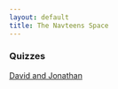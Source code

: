```yaml
---
layout: default
title: The Navteens Space
---
```


### Quizzes
[David and Jonathan](/bb21cq/quiz/dandj)
